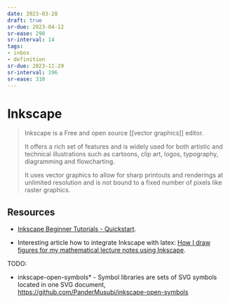 ```yaml
---
date: 2023-03-28
draft: true
sr-due: 2023-04-12
sr-ease: 290
sr-interval: 14
tags:
- inbox
- definition
sr-due: 2023-11-29
sr-interval: 196
sr-ease: 310
---
```


# Inkscape

> Inkscape is a Free and open source [[vector graphics]] editor.
>
> It offers a rich set of features and is widely used for both artistic and
> technical illustrations such as cartoons, clip art, logos, typography,
> diagramming and flowcharting.
>
> It uses vector graphics to allow for sharp printouts and renderings at
> unlimited resolution and is not bound to a fixed number of pixels like raster
> graphics.

## Resources

- [Inkscape Beginner Tutorials - Quickstart](https://inkscape.org/gallery/=tutorial/inkscape-beginner-tutorials/).

- Interesting article how to integrate Inkscape with latex:
  [How I draw figures for my mathematical lecture notes using Inkscape](https://castel.dev/post/lecture-notes-2/).

TODO:

- inkscape-open-symbols\* - Symbol libraries are sets of SVG symbols located in
  one SVG document, <https://github.com/PanderMusubi/inkscape-open-symbols>
